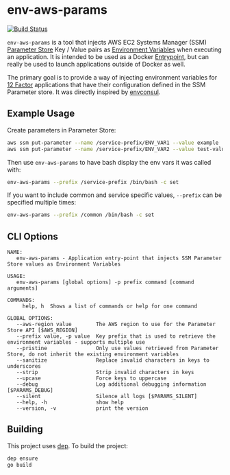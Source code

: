 # env-aws-params

[![Build Status](https://travis-ci.org/gmr/env-aws-params.svg?branch=master)](https://travis-ci.org/gmr/env-aws-params)

``env-aws-params`` is a tool that injects AWS EC2 Systems Manager (SSM)
[Parameter Store](https://docs.aws.amazon.com/systems-manager/latest/userguide/systems-manager-paramstore.html)
Key / Value pairs as [Environment Variables](https://en.wikipedia.org/wiki/Environment_variable)
when executing an application. It is intended to be used as a Docker
[Entrypoint](https://docs.docker.com/engine/reference/builder/#entrypoint),
but can really be used to launch applications outside of Docker as well.

The primary goal is to provide a way of injecting environment variables for
[12 Factor](https://12factor.net) applications that have their configuration defined
in the SSM Parameter store. It was directly inspired by
[envconsul](https://github.com/hashicorp/envconsul).

## Example Usage

Create parameters in Parameter Store:
```bash
aws ssm put-parameter --name /service-prefix/ENV_VAR1 --value example
aws ssm put-parameter --name /service-prefix/ENV_VAR2 --value test-value
```

Then use ``env-aws-params`` to have bash display the env vars it was called with:
```bash
env-aws-params --prefix /service-prefix /bin/bash -c set
```

If you want to include common and service specific values, ``--prefix`` can be specified
multiple times:
```bash
env-aws-params --prefix /common /bin/bash -c set
```

## CLI Options

```
NAME:
   env-aws-params - Application entry-point that injects SSM Parameter Store values as Environment Variables

USAGE:
   env-aws-params [global options] -p prefix command [command arguments]

COMMANDS:
     help, h  Shows a list of commands or help for one command

GLOBAL OPTIONS:
   --aws-region value        The AWS region to use for the Parameter Store API [$AWS_REGION]
   --prefix value, -p value  Key prefix that is used to retrieve the environment variables - supports multiple use
   --pristine                Only use values retrieved from Parameter Store, do not inherit the existing environment variables
   --sanitize                Replace invalid characters in keys to underscores
   --strip                   Strip invalid characters in keys
   --upcase                  Force keys to uppercase
   --debug                   Log additional debugging information [$PARAMS_DEBUG]
   --silent                  Silence all logs [$PARAMS_SILENT]
   --help, -h                show help
   --version, -v             print the version
```

## Building

This project uses [dep](http://github.com/golang/dep). To build the project:

```bash
dep ensure
go build
```
